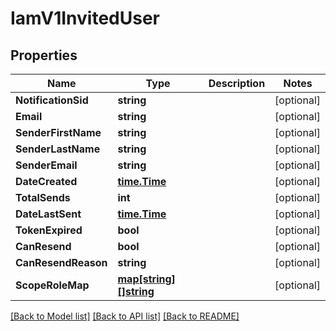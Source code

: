 # IamV1InvitedUser

## Properties

Name | Type | Description | Notes
------------ | ------------- | ------------- | -------------
**NotificationSid** | **string** |  |[optional] 
**Email** | **string** |  |[optional] 
**SenderFirstName** | **string** |  |[optional] 
**SenderLastName** | **string** |  |[optional] 
**SenderEmail** | **string** |  |[optional] 
**DateCreated** | [**time.Time**](time.Time.md) |  |[optional] 
**TotalSends** | **int** |  |[optional] 
**DateLastSent** | [**time.Time**](time.Time.md) |  |[optional] 
**TokenExpired** | **bool** |  |[optional] 
**CanResend** | **bool** |  |[optional] 
**CanResendReason** | **string** |  |[optional] 
**ScopeRoleMap** | [**map[string][]string**](array.md) |  |[optional] 

[[Back to Model list]](../README.md#documentation-for-models) [[Back to API list]](../README.md#documentation-for-api-endpoints) [[Back to README]](../README.md)


